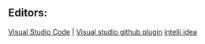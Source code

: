 ##  **Editors:** 

[Visual Studio Code]( https://code.visualstudio.com/docs) | [Visual studio github plugin](https://visualstudio.github.com) 
[intelij idea]( https://www.jetbrains.com/idea/documentation)

